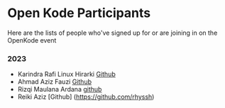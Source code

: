 # Open Kode Participants

Here are the lists of people who've signed up for or are joining in on the OpenKode event

### 2023
- Karindra Rafi Linux Hirarki [Github](https://github.com/karindralinux)
- Ahmad Aziz Fauzi [Github](https://github.com/Raturu0)
- Rizqi Maulana Ardana [github](https://github.com/Maulana07Go)
- Reiki Aziz  [Github] (https://github.com/rhyssh) 